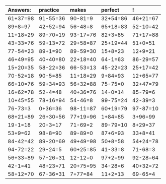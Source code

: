 | Answers: | practice | makes | perfect | ! |
| :--- | :--- | :--- | :--- | :--- |
| 61+37=98 | 91-55=36 | 90-81=9 | 32+54=86 | 46+21=67 | 
| 89+8=97 | 42+52=94 | 56-48=8 | 65+18=83 | 52-10=42 | 
| 11+18=29 | 89-70=19 | 93-17=76 | 82+3=85 | 71+17=88 | 
| 43+33=76 | 59+13=72 | 29+58=87 | 25+19=44 | 51+0=51 | 
| 77-54=23 | 89+1=90 | 89-59=30 | 15+8=23 | 12+9=21 | 
| 46+49=95 | 40+40=80 | 22+18=40 | 64-1=63 | 86-29=57 | 
| 15+20=35 | 58-22=36 | 66-53=13 | 45-22=23 | 25+17=42 | 
| 70-52=18 | 90-5=85 | 11+18=29 | 9+84=93 | 12+65=77 | 
| 66+10=76 | 59+34=93 | 56+32=88 | 75-75=0 | 32+47=79 | 
| 16+62=78 | 52-4=48 | 40+36=76 | 14-0=14 | 85-79=6 | 
| 10+45=55 | 78+16=94 | 54-46=8 | 99-75=24 | 42-39=3 | 
| 76-73=3 | 0+36=36 | 98-11=87 | 60+19=79 | 97-87=10 | 
| 68+21=89 | 26+30=56 | 77+19=96 | 1+84=85 | 3+96=99 | 
| 19-1=18 | 20-3=17 | 71-69=2 | 89-79=10 | 8+29=37 | 
| 53+9=62 | 98-8=90 | 89-89=0 | 87+6=93 | 33+8=41 | 
| 84-42=42 | 89-20=69 | 49+49=98 | 50+8=58 | 54+24=78 | 
| 94-72=22 | 29-24=5 | 60+25=85 | 41-33=8 | 71-68=3 | 
| 56+33=89 | 57-26=31 | 12-12=0 | 97+2=99 | 92-28=64 | 
| 42-1=41 | 48+23=71 | 20+75=95 | 34-28=6 | 40+32=72 | 
| 58+12=70 | 67-36=31 | 7+77=84 | 11+2=13 | 69-65=4 | 
